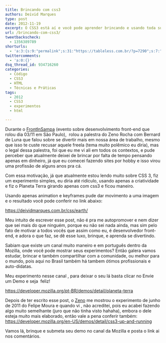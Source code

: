 ```yaml
---
title: Brincando com css3
authors: Deivid Marques
type: post
date: 2012-11-19
excerpt: O CSS3 está aí e você pode aprender brincando e usando toda sua criatividade. Conheça o canal da Mozilla onde você pode mostrar seus experimentos.
url: /brincando-com-css3/
tweetbackscheck:
  - 1356389789
shorturls:
  - 'a:3:{s:9:"permalink";s:31:"https://tableless.com.br/?p=7290";s:7:"tinyurl";s:26:"https://tinyurl.com/cdcqcld";s:4:"isgd";s:19:"https://is.gd/LsBX86";}'
twittercomments:
  - 'a:0:{}'
dsq_thread_id: 934716260
categories:
  - Código
  - CSS3
  - HTML
  - Técnicas e Práticas
tags:
  - 2012
  - CSS3
  - experimentos
  - html

---
```

Durante o <a title="FrontInSampa 2012" href="https://www.frontinsampa.com.br" target="_blank">FrontInSampa</a> (evento sobre desenvolvimento front-end que rolou dia 03/11 em São Paulo),  rolou a palestra do Zeno Rocha com Bernard de Luna que falou sobre se divertir mais em nossa área de trabalho, mesmo que isso te custe recusar aquele freela (tema muito polêmico eu diria), mas o legal dessa palestra, foi que eu me vi ali em todos os contextos, e pude perceber que atualmente deixei de brincar por falta de tempo pensando apenas em dinheiro, já que eu comecei fazendo sites por hobby e isso virou uma profissão de alguns anos pra cá.

Com essa motivação, já que atualmente estou lendo muito sobre CSS 3, fiz um experimento simples, eu diria até ridículo, usando apenas a criatividade e fiz o Planeta Terra girando apenas com css3 e ficou maneiro.

Usando apenas animation e keyframes pude dar movimento a uma imagem e o resultado você pode conferir no link abaixo:
  
<https://deividmarques.com.br/css/earth/>

Meu intuito de escrever esse post, não é pra me autopromover e nem dizer que sei mais do que ninguém, porque eu não sei nada ainda, mas sim pelo fato de motivar a todos vocês que assim como eu, é desenvolvedor front-end, e adora o que faz, se dê esse luxo, brinque, e aprenda se divertindo.

Sabiam que existe um canal muito maneiro e em português dentro da Mozilla, onde você pode mostrar seus experimentos? Então galera vamos estudar, brincar e também compartilhar com a comunidade, ou melhor para o mundo, pois aqui no Brasil também há tambem ótimos profissionais e auto-didatas.

Meu experimento nesse canal , para deixar o seu lá basta clicar no Envie um Demo e seja  feliz!
  
<https://developer.mozilla.org/pt-BR/demos/detail/planeta-terra>

Depois de ter escrito esse post, o <a title="Materias escritas por Zeno Rocha" href="https://tableless.com.br/author/zeno/" target="_blank">Zeno</a> me mostrou o experimento de junho de 2011 do Felipe Moura e quando vi , não acreditei, pois eu acabei fazendo algo muito semelhante (juro que não tinha visto hahaha), embora o dele esteja muito mais elaborado, então vale a pena conferir também: <https://developer.mozilla.org/en-US/demos/detail/css3-up-and-running>

Vamos lá, brinque e submeta seu demo no canal da Mozilla e posta o link ai nos comentários.